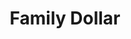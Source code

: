 ---
title: "Family Dollar"
url: /philadelphia/family-dollar-haverford-avenue/
shop: variety store
---